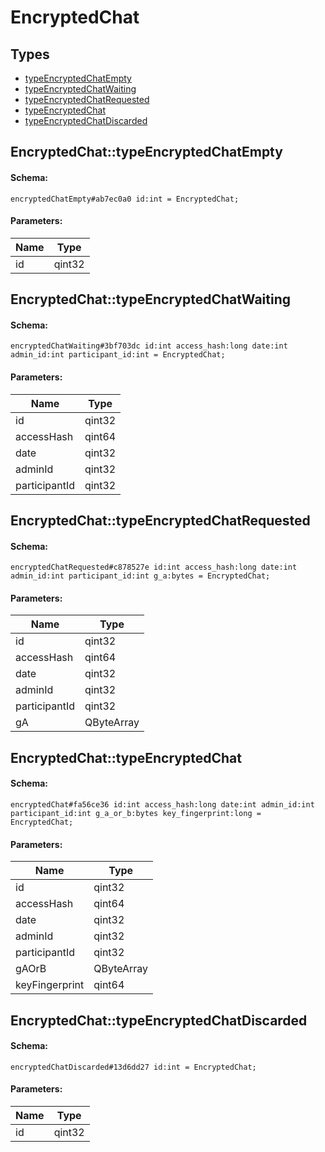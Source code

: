 # EncryptedChat

## Types

* [typeEncryptedChatEmpty](#encryptedchattypeencryptedchatempty)
* [typeEncryptedChatWaiting](#encryptedchattypeencryptedchatwaiting)
* [typeEncryptedChatRequested](#encryptedchattypeencryptedchatrequested)
* [typeEncryptedChat](#encryptedchattypeencryptedchat)
* [typeEncryptedChatDiscarded](#encryptedchattypeencryptedchatdiscarded)

## EncryptedChat::typeEncryptedChatEmpty

#### Schema:

`encryptedChatEmpty#ab7ec0a0 id:int = EncryptedChat;`

#### Parameters:

|Name|Type|
|----|----|
|id|qint32|

## EncryptedChat::typeEncryptedChatWaiting

#### Schema:

`encryptedChatWaiting#3bf703dc id:int access_hash:long date:int admin_id:int participant_id:int = EncryptedChat;`

#### Parameters:

|Name|Type|
|----|----|
|id|qint32|
|accessHash|qint64|
|date|qint32|
|adminId|qint32|
|participantId|qint32|

## EncryptedChat::typeEncryptedChatRequested

#### Schema:

`encryptedChatRequested#c878527e id:int access_hash:long date:int admin_id:int participant_id:int g_a:bytes = EncryptedChat;`

#### Parameters:

|Name|Type|
|----|----|
|id|qint32|
|accessHash|qint64|
|date|qint32|
|adminId|qint32|
|participantId|qint32|
|gA|QByteArray|

## EncryptedChat::typeEncryptedChat

#### Schema:

`encryptedChat#fa56ce36 id:int access_hash:long date:int admin_id:int participant_id:int g_a_or_b:bytes key_fingerprint:long = EncryptedChat;`

#### Parameters:

|Name|Type|
|----|----|
|id|qint32|
|accessHash|qint64|
|date|qint32|
|adminId|qint32|
|participantId|qint32|
|gAOrB|QByteArray|
|keyFingerprint|qint64|

## EncryptedChat::typeEncryptedChatDiscarded

#### Schema:

`encryptedChatDiscarded#13d6dd27 id:int = EncryptedChat;`

#### Parameters:

|Name|Type|
|----|----|
|id|qint32|

